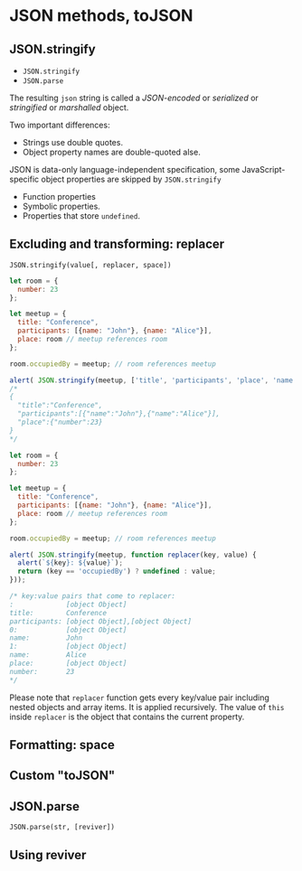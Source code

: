 # JSON methods, toJSON

## JSON.stringify

- `JSON.stringify`
- `JSON.parse`

The resulting `json` string is called a _JSON-encoded_ or _serialized_ or _stringified_ or _marshalled_ object.

Two important differences:
- Strings use double quotes.
- Object property names are double-quoted alse.


JSON is data-only language-independent specification, some JavaScript-specific object properties are skipped by `JSON.stringify`

- Function properties
- Symbolic properties.
- Properties that store `undefined`.

## Excluding and transforming: replacer

`JSON.stringify(value[, replacer, space])`

```js
let room = {
  number: 23
};

let meetup = {
  title: "Conference",
  participants: [{name: "John"}, {name: "Alice"}],
  place: room // meetup references room
};

room.occupiedBy = meetup; // room references meetup

alert( JSON.stringify(meetup, ['title', 'participants', 'place', 'name', 'number']) );
/*
{
  "title":"Conference",
  "participants":[{"name":"John"},{"name":"Alice"}],
  "place":{"number":23}
}
*/
```

```js
let room = {
  number: 23
};

let meetup = {
  title: "Conference",
  participants: [{name: "John"}, {name: "Alice"}],
  place: room // meetup references room
};

room.occupiedBy = meetup; // room references meetup

alert( JSON.stringify(meetup, function replacer(key, value) {
  alert(`${key}: ${value}`);
  return (key == 'occupiedBy') ? undefined : value;
}));

/* key:value pairs that come to replacer:
:             [object Object]
title:        Conference
participants: [object Object],[object Object]
0:            [object Object]
name:         John
1:            [object Object]
name:         Alice
place:        [object Object]
number:       23
*/
```

Please note that `replacer` function gets every key/value pair including nested objects and array items. It is applied recursively. The value of `this` inside `replacer` is the object that contains the current property.

## Formatting: space

## Custom "toJSON"

## JSON.parse

`JSON.parse(str, [reviver])`

## Using reviver

